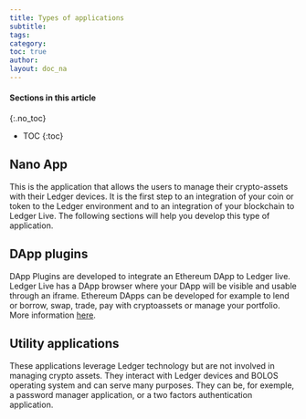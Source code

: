 ```yaml
---
title: Types of applications
subtitle:
tags:
category:
toc: true
author:
layout: doc_na
---
```


#### Sections in this article
{:.no_toc}
* TOC
{:toc}

## Nano App
This is the application that allows the users to manage their crypto-assets with their Ledger devices. It is the first step to an integration of your coin or token to the Ledger environment and to an integration of your blockchain to Ledger Live.
The following sections will help you develop this type of application.

## DApp plugins
DApp Plugins are developed to integrate an Ethereum DApp to Ledger live. Ledger Live has a DApp browser where your DApp will be visible and usable through an iframe. Ethereum DApps can be developed for example to lend or borrow, swap, trade, pay with cryptoassets or manage your portfolio.
More information [here](../../dapp/introduction).

## Utility applications
These applications leverage Ledger technology but are not involved in managing crypto assets. They interact with Ledger devices and BOLOS operating system and can serve many purposes. They can be, for exemple, a password manager application, or a two factors authentication application.
